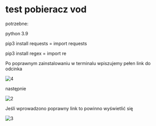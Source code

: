 # test pobieracz vod

potrzebne:
 
   python 3.9
 
   pip3 install requests = import requests
 
   pip3 install regex = import re
   
   
Po poprawnym zainstalowaniu w terminalu wpiszujemy pełen link do odcinka

![4](https://user-images.githubusercontent.com/98317764/220185958-a0b2a2b1-f1b2-4ec3-acbe-6ad6c5a6e82c.png)

następnie

![2](https://user-images.githubusercontent.com/98317764/220185160-cee34107-831e-4f01-9b0f-32b6acdd2cc4.png)

Jeśli wprowadzono poprawny link to powinno wyświetlić się

![3](https://user-images.githubusercontent.com/98317764/220185132-320d905c-79f7-4ebd-af93-5c9f17566710.png)
